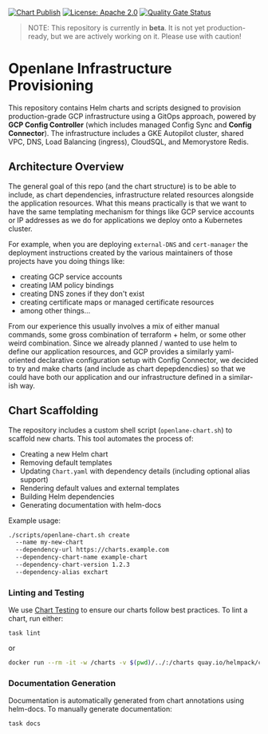 [![Chart Publish](https://github.com/theopenlane/openlane-infra/actions/workflows/charts-publish.yml/badge.svg?branch=main)](https://github.com/heopenlane/openlane-infra/actions/workflows/charts-publish.yml)
[![License: Apache 2.0](https://img.shields.io/badge/License-Apache2.0-brightgreen.svg)](https://opensource.org/licenses/Apache-2.0)
[![Quality Gate Status](https://sonarcloud.io/api/project_badges/measure?project=theopenlane_openlane-infra&metric=alert_status)](https://sonarcloud.io/summary/new_code?id=theopenlane_openlane-infra)

> NOTE: This repository is currently in **beta**. It is not yet production-ready, but we are actively working on it. Please use with caution!

# Openlane Infrastructure Provisioning

This repository contains Helm charts and scripts designed to provision production-grade GCP infrastructure using a GitOps approach, powered by **GCP Config Controller** (which includes managed Config Sync and **Config Connector**). The infrastructure includes a GKE Autopilot cluster, shared VPC, DNS, Load Balancing (ingress), CloudSQL, and Memorystore Redis.

## Architecture Overview

The general goal of this repo (and the chart structure) is to be able to include, as chart dependencies, infrastructure related resources alongside the application resources. What this means practically is that we want to have the same templating mechanism for things like GCP service accounts or IP addresses as we do for applications we deploy onto a Kubernetes cluster.

For example, when you are deploying `external-DNS` and `cert-manager` the deployment instructions created by the various maintainers of those projects have you doing things like:

- creating GCP service accounts
- creating IAM policy bindings
- creating DNS zones if they don't exist
- creating certificate maps or managed certificate resources
- among other things...

From our experience this usually involves a mix of either manual commands, some gross combination of terraform + helm, or some other weird combination. Since we already planned / wanted to use helm to define our application resources, and GCP provides a similarly yaml-oriented declarative configuration setup with Config Connector, we decided to try and make charts (and include as chart depepdencdies) so that we could have both our application and our infrastructure defined in a similar-ish way.


## Chart Scaffolding

The repository includes a custom shell script (`openlane-chart.sh`) to scaffold new charts. This tool automates the process of:

- Creating a new Helm chart
- Removing default templates
- Updating `Chart.yaml` with dependency details (including optional alias support)
- Rendering default values and external templates
- Building Helm dependencies
- Generating documentation with helm-docs

Example usage:

```bash
./scripts/openlane-chart.sh create
  --name my-new-chart
  --dependency-url https://charts.example.com
  --dependency-chart-name example-chart
  --dependency-chart-version 1.2.3
  --dependency-alias exchart
```

### Linting and Testing

We use [Chart Testing](https://github.com/helm/chart-testing) to ensure our charts follow best practices. To lint a chart, run either:

```
task lint
```
or

```bash
docker run --rm -it -w /charts -v $(pwd)/../:/charts quay.io/helmpack/chart-testing:v3.12.0 ct lint --charts /charts/charts/<chart-name> --config /charts/charts/<chart-name>/ct.yaml
```

### Documentation Generation

Documentation is automatically generated from chart annotations using helm-docs. To manually generate documentation:

```bash
task docs
```
